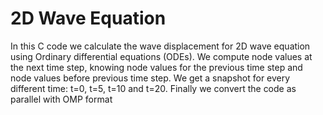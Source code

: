 # 2D Wave Equation

In this C code we calculate the wave displacement for 2D wave equation using Ordinary differential equations (ODEs).
We compute node values at the next time step, knowing node values for the previous time step and node values before previous time step.
We get a snapshot for every different time: t=0, t=5, t=10 and t=20.
Finally we convert the code as parallel with OMP format    
